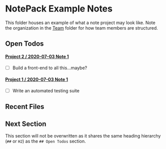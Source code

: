 # NotePack Example Notes

This folder houses an example of what a note project may look like. Note the organization in the [Team](./Team) folder for how team members are structured.

## Open Todos
#### [Project 2 / 2020-07-03 Note 1](Notes/Project%202/2020-07-03%20Note%201.md)
- [ ] Build a front-end to all this...maybe?
#### [Project 1 / 2020-07-03 Note 1](Notes/Project%201/2020-07-03%20Note%201.md)
- [ ] Write an automated testing suite

## Recent Files

## Next Section

This section will not be overwritten as it shares the same heading hierarchy (`##` or `H2`) as the `## Open Todos` section.